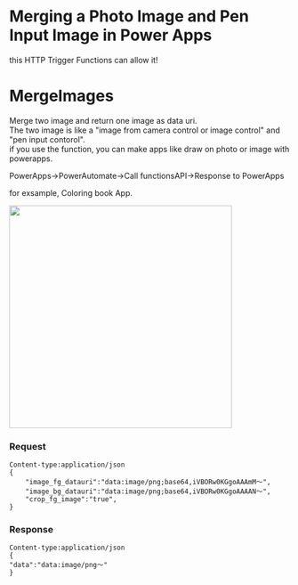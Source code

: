 # Merging a Photo Image and Pen Input Image in Power Apps

this HTTP Trigger Functions can allow it!

# MergeImages
Merge two image and return one image as data uri.<br>
The two image is like a "image from camera control or image control" and "pen input contorol".<br>
if you use the function, you can make apps like draw on photo or image with powerapps.<br>

PowerApps→PowerAutomate→Call functionsAPI→Response to PowerApps

for exsample, Coloring book App.

<image src="https://qiita-image-store.s3.ap-northeast-1.amazonaws.com/0/293667/a02af594-b55e-a478-4b7d-4c54122887e1.gif" width="400px">

### Request

```
Content-type:application/json
{
    "image_fg_datauri":"data:image/png;base64,iVBORw0KGgoAAAmM～",
    "image_bg_datauri":"data:image/png;base64,iVBORw0KGgoAAAAN～",
    "crop_fg_image":"true",
}
```

### Response

```
Content-type:application/json
{
"data":"data:image/png～"
}
```
